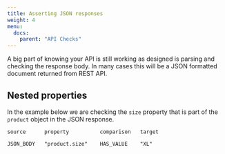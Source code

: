 ```yaml
---
title: Asserting JSON responses
weight: 4
menu:
  docs:
    parent: "API Checks"
---
```


A big part of knowing your API is still working as designed is parsing and checking the response body. In many cases this will be 
a JSON formatted document returned from REST API.

## Nested properties

In the example 
below we are checking the `size` property that is part of the `product` object in the JSON response.

```
source      property          comparison   target

JSON_BODY   "product.size"    HAS_VALUE    "XL"
```